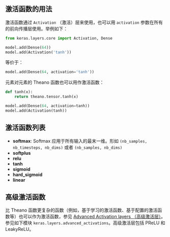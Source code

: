 
## 激活函数的用法

激活函数通过 `Activation` （激活）层来使用，也可以用 `activation` 参数在所有的前向传播层使用。举例如下：

```python
from keras.layers.core import Activation, Dense

model.add(Dense(64))
model.add(Activation('tanh'))
```
等价于：
```python
model.add(Dense(64, activation='tanh'))
```

元素对元素的 Theano 函数也可以用作激活函数：

```python
def tanh(x):
    return theano.tensor.tanh(x)

model.add(Dense(64, activation=tanh))
model.add(Activation(tanh))
```

## 激活函数列表

- __softmax__: Softmax 应用于所有输入的最末一维。形如 `(nb_samples, nb_timesteps, nb_dims)` 或者 `(nb_samples, nb_dims)`
- __softplus__
- __relu__
- __tanh__
- __sigmoid__
- __hard_sigmoid__
- __linear__

## 高级激活函数

比 Theano 函数更复杂的函数（例如，基于学习的激活函数、基于配置的激活函数等）也可以作为激活函数，参见 [Advanced Activation layers （高级激活层）](layers/advanced_activations.md)。参见如下模块 `keras.layers.advanced_activations`。高级激活层包括 PReLU 和 LeakyReLU。
